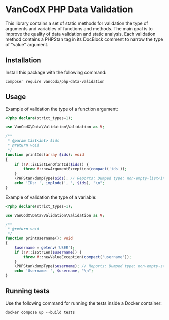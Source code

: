 VanCodX PHP Data Validation
===========================

This library contains a set of static methods for validation the type of arguments and variables of functions and methods.
The main goal is to improve the quality of data validation and static analysis.
Each validation method contains a PHPStan tag in its DocBlock comment to narrow the type of "value" argument.

Installation
------------

Install this package with the following command:

```
composer require vancodx/php-data-validation
```

Usage
-----

Example of validation the type of a function argument:

```php
<?php declare(strict_types=1);

use VanCodX\Data\Validation\Validation as V;

/**
 * @param list<int> $ids
 * @return void
 */
function printIds(array $ids): void
{
    if (!V::isListLenOfIntId($ids)) {
        throw V::newArgumentException(compact('ids'));
    }
    \PHPStan\dumpType($ids); // Reports: Dumped type: non-empty-list<int<1, max>>
    echo 'IDs: ', implode(', ', $ids), "\n";
}
```

Example of validation the type of a variable:

```php
<?php declare(strict_types=1);

use VanCodX\Data\Validation\Validation as V;

/**
 * @return void
 */
function printUsername(): void
{
    $username = getenv('USER');
    if (!V::isStrLen($username)) {
        throw V::newValueException(compact('username'));
    }
    \PHPStan\dumpType($username); // Reports: Dumped type: non-empty-string
    echo 'Username: ', $username, "\n";
}
```

Running tests
-------------

Use the following command for running the tests inside a Docker container:

```
docker compose up --build tests
```
